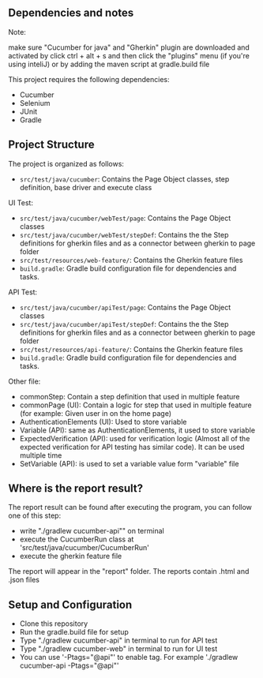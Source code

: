## Dependencies and notes
Note:

make sure "Cucumber for java" and "Gherkin" plugin are downloaded and activated by click ctrl + alt + s and then click the "plugins" menu (if you're using inteliJ) or by adding the maven script at gradle.build file

This project requires the following dependencies:

- Cucumber
- Selenium
- JUnit
- Gradle


## Project Structure

The project is organized as follows:
- `src/test/java/cucumber`: Contains the Page Object classes, step definition, base driver and execute class
  
UI Test:
- `src/test/java/cucumber/webTest/page`: Contains the Page Object classes
- `src/test/java/cucumber/webTest/stepDef`: Contains the the Step definitions for gherkin files and as a connector between gherkin to page folder
- `src/test/resources/web-feature/`: Contains the Gherkin feature files
- `build.gradle`: Gradle build configuration file for dependencies and tasks.

API Test:
- `src/test/java/cucumber/apiTest/page`: Contains the Page Object classes
- `src/test/java/cucumber/apiTest/stepDef`: Contains the the Step definitions for gherkin files and as a connector between gherkin to page folder
- `src/test/resources/api-feature/`: Contains the Gherkin feature files
- `build.gradle`: Gradle build configuration file for dependencies and tasks.

Other file:
- commonStep: Contain a step definition that used in multiple feature
- commonPage (UI): Contain a logic for step that used in multiple feature (for example: Given user in on the home page)
- AuthenticationElements (UI): Used to store variable
- Variable (API): same as AuthenticationElements, it used to store variable
- ExpectedVerification (API): used for verification logic (Almost all of the expected verification for API testing has similar code). It can be used multiple time
- SetVariable (API): is used to set a variable value form "variable" file


## Where is the report result?

The report result can be found after executing the program, you can follow one of this step:
- write "./gradlew cucumber-api"" on terminal
- execute the CucumberRun class at 'src/test/java/cucumber/CucumberRun'
- execute the gherkin feature file

The report will appear in the "report" folder. The reports contain .html and .json files


## Setup and Configuration

- Clone this repository
- Run the gradle.build file for setup
- Type "./gradlew cucumber-api" in terminal to run for API test
- Type "./gradlew cucumber-web" in terminal to run for UI test
- You can use '-Ptags="@api"' to enable tag. For example './gradlew cucumber-api -Ptags="@api"'

